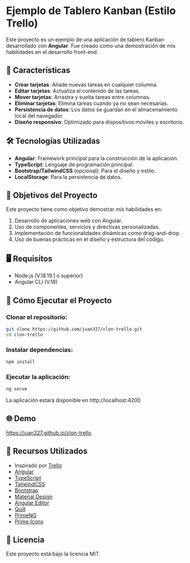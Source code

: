 # Ejemplo de Tablero Kanban (Estilo Trello)

Este proyecto es un ejemplo de una aplicación de tablero Kanban desarrollado con **Angular**. Fue creado como una demostración de mis habilidades en el desarrollo front-end.

## 🚀 Características

- **Crear tarjetas**: Añade nuevas tareas en cualquier columna.
- **Editar tarjetas**: Actualiza el contenido de las tareas.
- **Mover tarjetas**: Arrastra y suelta tareas entre columnas.
- **Eliminar tarjetas**: Elimina tareas cuando ya no sean necesarias.
- **Persistencia de datos**: Los datos se guardan en el almacenamiento local del navegador.
- **Diseño responsivo**: Optimizado para dispositivos móviles y escritorio.

## 🛠️ Tecnologías Utilizadas

- **Angular**: Framework principal para la construcción de la aplicación.
- **TypeScript**: Lenguaje de programación principal.
- **Bootstrap/TailwindCSS** (opcional): Para el diseño y estilo.
- **LocalStorage**: Para la persistencia de datos.

## 🎯 Objetivos del Proyecto

Este proyecto tiene como objetivo demostrar mis habilidades en:

1. Desarrollo de aplicaciones web con Angular.
2. Uso de componentes, servicios y directivas personalizadas.
3. Implementación de funcionalidades dinámicas como drag-and-drop.
4. Uso de buenas prácticas en el diseño y estructura del código.

## 🖥️ Requisitos

- Node.js (V.18.19.1 o superior)
- Angular CLI (V.18)

## 🚀 Cómo Ejecutar el Proyecto

### Clonar el repositorio:
```bash
git clone https://github.com/juan327/clon-trello.git
cd clon-trello
```

### Instalar dependencias:
```bash
npm install
```

### Ejecutar la aplicación:
```bash
ng serve
```

La aplicación estará disponible en http://localhost:4200

## 🌐 Demo

https://juan327.github.io/clon-trello

## 📌 Recursos Utilizados

- Inspirado por [Trello](https://trello.com)
- [Angular](https://angular.io)
- [TypeScript](https://www.typescriptlang.org)
- [TailwindCSS](https://tailwindcss.com)
- [Bootstrap](https://getbootstrap.com)
- [Material Design](https://material.io)
- [Angular Editor](https://www.npmjs.com/package/@kolkov/angular-editor)
- [Quill](https://quilljs.com)
- [PrimeNG](https://www.primefaces.org/primeng)
- [Prime Icons](https://www.primefaces.org/primeicons)

## 📝 Licencia

Este proyecto está bajo la licencia MIT.